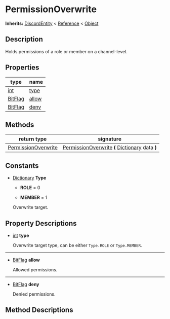   
# PermissionOverwrite
  
**Inherits:** [DiscordEntity](./class_discordentity.md) < [Reference](https://docs.godotengine.org/en/3.5/classes/class_reference.html) < [Object](https://docs.godotengine.org/en/3.5/classes/class_object.html)  
  
  
## Description
  
Holds permissions of a role or member on a channel-level.  
  
## Properties
  
| type                                                              | name                     |
|-------------------------------------------------------------------|--------------------------|
| [int](https://docs.godotengine.org/en/3.5/classes/class_int.html) | [type](#property-type)   |
| [BitFlag](./class_bitflag.md)                                     | [allow](#property-allow) |
| [BitFlag](./class_bitflag.md)                                     | [deny](#property-deny)   |  
  
## Methods
  
| return type                                           | signature                                                                                                                                           |
|-------------------------------------------------------|-----------------------------------------------------------------------------------------------------------------------------------------------------|
| [PermissionOverwrite](./class_permissionoverwrite.md) | [PermissionOverwrite](#method-PermissionOverwrite) **(** [Dictionary](https://docs.godotengine.org/en/3.5/classes/class_dictionary.html) data **)** |  
  
## Constants
  
- [Dictionary](https://docs.godotengine.org/en/3.5/classes/class_dictionary.html) **Type**  
  
	- **ROLE** = 0  

	- **MEMBER** = 1  

  
	Overwrite target.
  
  
## Property Descriptions
  
- <a name="property-type"></a>[int](https://docs.godotengine.org/en/3.5/classes/class_int.html) **type**  
  
	Overwrite target type, can be either `Type.ROLE` or `Type.MEMBER`.  
________________

- <a name="property-allow"></a>[BitFlag](./class_bitflag.md) **allow**  
  
	Allowed permissions.  
________________

- <a name="property-deny"></a>[BitFlag](./class_bitflag.md) **deny**  
  
	Denied permissions.
  
  
## Method Descriptions
  
  
